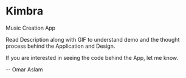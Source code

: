 # Kimbra
Music Creation App 

Read Description along with GIF to understand demo and the thought process behind the Application and Design.

If you are interested in seeing the code behind the App, let me know.

-- Omar Aslam

